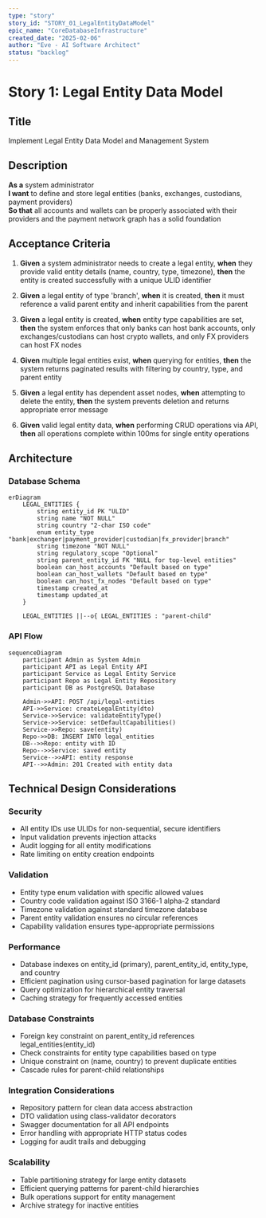 ```yaml
---
type: "story"
story_id: "STORY_01_LegalEntityDataModel"
epic_name: "CoreDatabaseInfrastructure"
created_date: "2025-02-06"
author: "Eve - AI Software Architect"
status: "backlog"
---
```


# Story 1: Legal Entity Data Model

## Title
Implement Legal Entity Data Model and Management System

## Description
**As a** system administrator  
**I want** to define and store legal entities (banks, exchanges, custodians, payment providers)  
**So that** all accounts and wallets can be properly associated with their providers and the payment network graph has a solid foundation

## Acceptance Criteria

1. **Given** a system administrator needs to create a legal entity, **when** they provide valid entity details (name, country, type, timezone), **then** the entity is created successfully with a unique ULID identifier

2. **Given** a legal entity of type 'branch', **when** it is created, **then** it must reference a valid parent entity and inherit capabilities from the parent

3. **Given** a legal entity is created, **when** entity type capabilities are set, **then** the system enforces that only banks can host bank accounts, only exchanges/custodians can host crypto wallets, and only FX providers can host FX nodes

4. **Given** multiple legal entities exist, **when** querying for entities, **then** the system returns paginated results with filtering by country, type, and parent entity

5. **Given** a legal entity has dependent asset nodes, **when** attempting to delete the entity, **then** the system prevents deletion and returns appropriate error message

6. **Given** valid legal entity data, **when** performing CRUD operations via API, **then** all operations complete within 100ms for single entity operations

## Architecture

### Database Schema
```mermaid
erDiagram
    LEGAL_ENTITIES {
        string entity_id PK "ULID"
        string name "NOT NULL"
        string country "2-char ISO code"
        enum entity_type "bank|exchanger|payment_provider|custodian|fx_provider|branch"
        string timezone "NOT NULL"
        string regulatory_scope "Optional"
        string parent_entity_id FK "NULL for top-level entities"
        boolean can_host_accounts "Default based on type"
        boolean can_host_wallets "Default based on type"  
        boolean can_host_fx_nodes "Default based on type"
        timestamp created_at
        timestamp updated_at
    }
    
    LEGAL_ENTITIES ||--o{ LEGAL_ENTITIES : "parent-child"
```

### API Flow
```mermaid
sequenceDiagram
    participant Admin as System Admin
    participant API as Legal Entity API
    participant Service as Legal Entity Service
    participant Repo as Legal Entity Repository
    participant DB as PostgreSQL Database

    Admin->>API: POST /api/legal-entities
    API->>Service: createLegalEntity(dto)
    Service->>Service: validateEntityType()
    Service->>Service: setDefaultCapabilities()
    Service->>Repo: save(entity)
    Repo->>DB: INSERT INTO legal_entities
    DB-->>Repo: entity with ID
    Repo-->>Service: saved entity
    Service-->>API: entity response
    API-->>Admin: 201 Created with entity data
```

## Technical Design Considerations

### Security
- All entity IDs use ULIDs for non-sequential, secure identifiers
- Input validation prevents injection attacks
- Audit logging for all entity modifications
- Rate limiting on entity creation endpoints

### Validation
- Entity type enum validation with specific allowed values
- Country code validation against ISO 3166-1 alpha-2 standard  
- Timezone validation against standard timezone database
- Parent entity validation ensures no circular references
- Capability validation ensures type-appropriate permissions

### Performance
- Database indexes on entity_id (primary), parent_entity_id, entity_type, and country
- Efficient pagination using cursor-based pagination for large datasets
- Query optimization for hierarchical entity traversal
- Caching strategy for frequently accessed entities

### Database Constraints
- Foreign key constraint on parent_entity_id references legal_entities(entity_id)
- Check constraints for entity type capabilities based on type
- Unique constraint on (name, country) to prevent duplicate entities
- Cascade rules for parent-child relationships

### Integration Considerations
- Repository pattern for clean data access abstraction
- DTO validation using class-validator decorators
- Swagger documentation for all API endpoints
- Error handling with appropriate HTTP status codes
- Logging for audit trails and debugging

### Scalability
- Table partitioning strategy for large entity datasets
- Efficient querying patterns for parent-child hierarchies
- Bulk operations support for entity management
- Archive strategy for inactive entities
